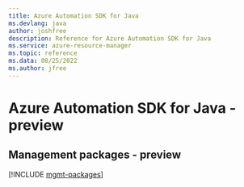 ```yaml
---
title: Azure Automation SDK for Java
ms.devlang: java
author: joshfree
description: Reference for Azure Automation SDK for Java
ms.service: azure-resource-manager
ms.topic: reference
ms.data: 08/25/2022
ms.author: jfree
---
```

# Azure Automation SDK for Java - preview

## Management packages - preview
[!INCLUDE [mgmt-packages](automation-mgmt-index.md)]